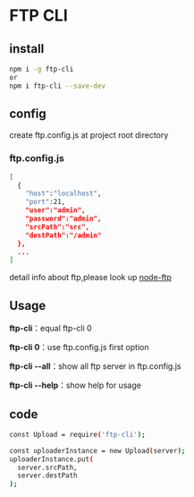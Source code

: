 # FTP CLI

## install

```bash
npm i -g ftp-cli
or
npm i ftp-cli --save-dev

```

## config

create ftp.config.js at project root directory

### ftp.config.js

```bash
[
  {
    "host":"localhost",
    "port":21,
    "user":"admin",
    "password":"admin",
    "srcPath":"src",
    "destPath":"/admin"
  },
  ...
]
```

detail info about ftp,please look up [node-ftp](https://github.com/mscdex/node-ftp)


## Usage

**ftp-cli**：equal ftp-cli 0


**ftp-cli 0**：use ftp.config.js first option


**ftp-cli --all**：show all ftp
server in ftp.config.js


**ftp-cli --help**：show help for usage

## code

```bash
const Upload = require('ftp-cli');

const uploaderInstance = new Upload(server);
uploaderInstance.put(
  server.srcPath,
  server.destPath
);
```
